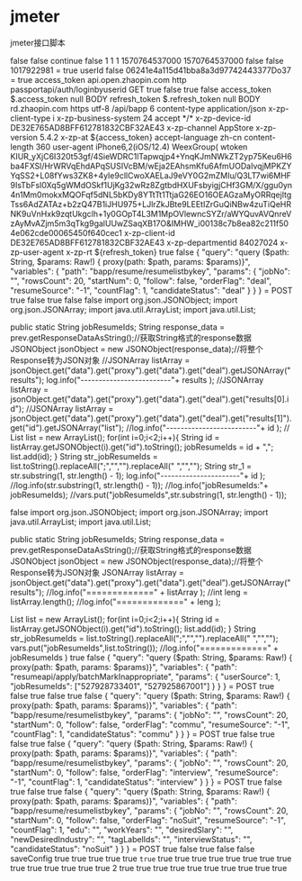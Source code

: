 # jmeter
jmeter接口脚本
<?xml version="1.0" encoding="UTF-8"?>
<jmeterTestPlan version="1.2" properties="3.2" jmeter="3.2 r1790748">
  <hashTree>
    <TestPlan guiclass="TestPlanGui" testclass="TestPlan" testname="测试计划" enabled="true">
      <stringProp name="TestPlan.comments"></stringProp>
      <boolProp name="TestPlan.functional_mode">false</boolProp>
      <boolProp name="TestPlan.serialize_threadgroups">false</boolProp>
      <elementProp name="TestPlan.user_defined_variables" elementType="Arguments" guiclass="ArgumentsPanel" testclass="Arguments" testname="用户定义的变量" enabled="true">
        <collectionProp name="Arguments.arguments"/>
      </elementProp>
      <stringProp name="TestPlan.user_define_classpath"></stringProp>
    </TestPlan>
    <hashTree>
      <ThreadGroup guiclass="ThreadGroupGui" testclass="ThreadGroup" testname="线程组" enabled="true">
        <stringProp name="ThreadGroup.on_sample_error">continue</stringProp>
        <elementProp name="ThreadGroup.main_controller" elementType="LoopController" guiclass="LoopControlPanel" testclass="LoopController" testname="循环控制器" enabled="true">
          <boolProp name="LoopController.continue_forever">false</boolProp>
          <stringProp name="LoopController.loops">1</stringProp>
        </elementProp>
        <stringProp name="ThreadGroup.num_threads">1</stringProp>
        <stringProp name="ThreadGroup.ramp_time">1</stringProp>
        <longProp name="ThreadGroup.start_time">1570764537000</longProp>
        <longProp name="ThreadGroup.end_time">1570764537000</longProp>
        <boolProp name="ThreadGroup.scheduler">false</boolProp>
        <stringProp name="ThreadGroup.duration"></stringProp>
        <stringProp name="ThreadGroup.delay"></stringProp>
      </ThreadGroup>
      <hashTree>
        <HTTPSamplerProxy guiclass="HttpTestSampleGui" testclass="HTTPSamplerProxy" testname="投递搜索_获取最新at和rt" enabled="true">
          <elementProp name="HTTPsampler.Arguments" elementType="Arguments" guiclass="HTTPArgumentsPanel" testclass="Arguments" testname="用户定义的变量" enabled="true">
            <collectionProp name="Arguments.arguments">
              <elementProp name="userId" elementType="HTTPArgument">
                <boolProp name="HTTPArgument.always_encode">false</boolProp>
                <stringProp name="Argument.value">1017922981</stringProp>
                <stringProp name="Argument.metadata">=</stringProp>
                <boolProp name="HTTPArgument.use_equals">true</boolProp>
                <stringProp name="Argument.name">userId</stringProp>
              </elementProp>
              <elementProp name="access_token" elementType="HTTPArgument">
                <boolProp name="HTTPArgument.always_encode">false</boolProp>
                <stringProp name="Argument.value">06241e4a115d41bba8a3d97742443377Do37</stringProp>
                <stringProp name="Argument.metadata">=</stringProp>
                <boolProp name="HTTPArgument.use_equals">true</boolProp>
                <stringProp name="Argument.name">access_token</stringProp>
              </elementProp>
            </collectionProp>
          </elementProp>
          <stringProp name="HTTPSampler.domain">api.open.zhaopin.com</stringProp>
          <stringProp name="HTTPSampler.port"></stringProp>
          <stringProp name="HTTPSampler.protocol">http</stringProp>
          <stringProp name="HTTPSampler.contentEncoding"></stringProp>
          <stringProp name="HTTPSampler.path">passportapi/auth/loginbyuserid</stringProp>
          <stringProp name="HTTPSampler.method">GET</stringProp>
          <boolProp name="HTTPSampler.follow_redirects">true</boolProp>
          <boolProp name="HTTPSampler.auto_redirects">false</boolProp>
          <boolProp name="HTTPSampler.use_keepalive">true</boolProp>
          <boolProp name="HTTPSampler.DO_MULTIPART_POST">false</boolProp>
          <stringProp name="HTTPSampler.embedded_url_re"></stringProp>
          <stringProp name="HTTPSampler.connect_timeout"></stringProp>
          <stringProp name="HTTPSampler.response_timeout"></stringProp>
        </HTTPSamplerProxy>
        <hashTree>
          <com.atlantbh.jmeter.plugins.jsonutils.jsonpathextractor.JSONPathExtractor guiclass="com.atlantbh.jmeter.plugins.jsonutils.jsonpathextractor.gui.JSONPathExtractorGui" testclass="com.atlantbh.jmeter.plugins.jsonutils.jsonpathextractor.JSONPathExtractor" testname="jp@gc - JSON Path Extractor--access_token(提取at)" enabled="true">
            <stringProp name="VAR">access_token</stringProp>
            <stringProp name="JSONPATH">$.access_token</stringProp>
            <stringProp name="DEFAULT">null</stringProp>
            <stringProp name="VARIABLE"></stringProp>
            <stringProp name="SUBJECT">BODY</stringProp>
          </com.atlantbh.jmeter.plugins.jsonutils.jsonpathextractor.JSONPathExtractor>
          <hashTree/>
          <com.atlantbh.jmeter.plugins.jsonutils.jsonpathextractor.JSONPathExtractor guiclass="com.atlantbh.jmeter.plugins.jsonutils.jsonpathextractor.gui.JSONPathExtractorGui" testclass="com.atlantbh.jmeter.plugins.jsonutils.jsonpathextractor.JSONPathExtractor" testname="jp@gc - JSON Path Extractor--refresh_token（提取rt）" enabled="true">
            <stringProp name="VAR">refresh_token</stringProp>
            <stringProp name="JSONPATH">$.refresh_token</stringProp>
            <stringProp name="DEFAULT">null</stringProp>
            <stringProp name="VARIABLE"></stringProp>
            <stringProp name="SUBJECT">BODY</stringProp>
          </com.atlantbh.jmeter.plugins.jsonutils.jsonpathextractor.JSONPathExtractor>
          <hashTree/>
        </hashTree>
        <ConfigTestElement guiclass="HttpDefaultsGui" testclass="ConfigTestElement" testname="HTTP请求默认值" enabled="true">
          <elementProp name="HTTPsampler.Arguments" elementType="Arguments" guiclass="HTTPArgumentsPanel" testclass="Arguments" testname="用户定义的变量" enabled="true">
            <collectionProp name="Arguments.arguments"/>
          </elementProp>
          <stringProp name="HTTPSampler.domain">rd.zhaopin.com</stringProp>
          <stringProp name="HTTPSampler.port"></stringProp>
          <stringProp name="HTTPSampler.protocol">https</stringProp>
          <stringProp name="HTTPSampler.contentEncoding">utf-8</stringProp>
          <stringProp name="HTTPSampler.path">/api/bapp</stringProp>
          <stringProp name="HTTPSampler.concurrentPool">6</stringProp>
          <stringProp name="HTTPSampler.connect_timeout"></stringProp>
          <stringProp name="HTTPSampler.response_timeout"></stringProp>
        </ConfigTestElement>
        <hashTree/>
        <HeaderManager guiclass="HeaderPanel" testclass="HeaderManager" testname="HTTP信息头管理器" enabled="true">
          <collectionProp name="HeaderManager.headers">
            <elementProp name="" elementType="Header">
              <stringProp name="Header.name">content-type</stringProp>
              <stringProp name="Header.value">application/json</stringProp>
            </elementProp>
            <elementProp name="" elementType="Header">
              <stringProp name="Header.name">x-zp-client-type</stringProp>
              <stringProp name="Header.value">i</stringProp>
            </elementProp>
            <elementProp name="" elementType="Header">
              <stringProp name="Header.name">x-zp-business-system</stringProp>
              <stringProp name="Header.value">24</stringProp>
            </elementProp>
            <elementProp name="" elementType="Header">
              <stringProp name="Header.name">accept</stringProp>
              <stringProp name="Header.value">*/*</stringProp>
            </elementProp>
            <elementProp name="" elementType="Header">
              <stringProp name="Header.name">x-zp-device-id</stringProp>
              <stringProp name="Header.value">DE32E765AD8BFF612781832CBF32AE43</stringProp>
            </elementProp>
            <elementProp name="" elementType="Header">
              <stringProp name="Header.name">x-zp-channel</stringProp>
              <stringProp name="Header.value">AppStore</stringProp>
            </elementProp>
            <elementProp name="" elementType="Header">
              <stringProp name="Header.name">x-zp-version</stringProp>
              <stringProp name="Header.value">5.4.2</stringProp>
            </elementProp>
            <elementProp name="" elementType="Header">
              <stringProp name="Header.name">x-zp-at</stringProp>
              <stringProp name="Header.value">${access_token}</stringProp>
            </elementProp>
            <elementProp name="" elementType="Header">
              <stringProp name="Header.name">accept-language</stringProp>
              <stringProp name="Header.value">zh-cn</stringProp>
            </elementProp>
            <elementProp name="" elementType="Header">
              <stringProp name="Header.name">content-length</stringProp>
              <stringProp name="Header.value">360</stringProp>
            </elementProp>
            <elementProp name="" elementType="Header">
              <stringProp name="Header.name">user-agent</stringProp>
              <stringProp name="Header.value">iPhone6,2(iOS/12.4) WeexGroup(</stringProp>
            </elementProp>
            <elementProp name="" elementType="Header">
              <stringProp name="Header.name">wtoken</stringProp>
              <stringProp name="Header.value">KIUR_yXjC6I320t53gf/4SieWDRC1lTapwqjp4+YnqKJmNWkZT2yp75Keu6H6ba4FXSl/HrWRVqEhdAPqSUSIVcBM/wEja2EAhsmKfu6AfmUODaIvqjMPKZYYqSS2+L08fYws3ZK8+4yIe9cllCwoXAELaJ9eVY0G2mZMIu/Q3LT7wi6MHF9IsTbFsI0Xq5gWMdOSkf1UjKg32wRz8ZgtbdHXUFsbyigjCHf3GM/X/ggu0yn4n1Mm0mokxMQOFqf5dNL5bKDy8YTtTt1TtjaG26EO16OEAGzaMyORRqejltgTss6AdZATAz+b2zQ47B1iJHU975+LJlrZkJBte9LEEtIZrGuQiNBw4zuTiQeHRNK9uVnHxk9zqtUkgclh+1y0GOpT4L3M1MpOVlewncSYZr/aWYQuvAVQnreVzAyMvAZjm5m3qTkg9galUUwZSaqXB17O&amp;IMHW_i00138c7b8ea82c211f504e062cde00065450f640cec1</stringProp>
            </elementProp>
            <elementProp name="" elementType="Header">
              <stringProp name="Header.name">x-zp-client-id</stringProp>
              <stringProp name="Header.value">DE32E765AD8BFF612781832CBF32AE43</stringProp>
            </elementProp>
            <elementProp name="" elementType="Header">
              <stringProp name="Header.name">x-zp-departmentid</stringProp>
              <stringProp name="Header.value">84027024</stringProp>
            </elementProp>
            <elementProp name="" elementType="Header">
              <stringProp name="Header.name">x-zp-user-agent</stringProp>
              <stringProp name="Header.value"></stringProp>
            </elementProp>
            <elementProp name="" elementType="Header">
              <stringProp name="Header.name">x-zp-rt</stringProp>
              <stringProp name="Header.value">${refresh_token}</stringProp>
            </elementProp>
          </collectionProp>
        </HeaderManager>
        <hashTree/>
        <HTTPSamplerProxy guiclass="HttpTestSampleGui" testclass="HTTPSamplerProxy" testname="待处理" enabled="true">
          <boolProp name="HTTPSampler.postBodyRaw">true</boolProp>
          <elementProp name="HTTPsampler.Arguments" elementType="Arguments">
            <collectionProp name="Arguments.arguments">
              <elementProp name="" elementType="HTTPArgument">
                <boolProp name="HTTPArgument.always_encode">false</boolProp>
                <stringProp name="Argument.value">{&#xd;
	&quot;query&quot;: &quot;query ($path: String, $params: Raw!) { proxy(path: $path, params: $params)}&quot;,&#xd;
	&quot;variables&quot;: {&#xd;
		&quot;path&quot;: &quot;bapp/resume/resumelistbykey&quot;,&#xd;
		&quot;params&quot;: {&#xd;
			&quot;jobNo&quot;: &quot;&quot;,&#xd;
			&quot;rowsCount&quot;: 20,&#xd;
			&quot;startNum&quot;: 0,&#xd;
			&quot;follow&quot;: false,&#xd;
			&quot;orderFlag&quot;: &quot;deal&quot;,&#xd;
			&quot;resumeSource&quot;: &quot;-1&quot;,&#xd;
			&quot;countFlag&quot;: 1,&#xd;
			&quot;candidateStatus&quot;: &quot;deal&quot;&#xd;
		}&#xd;
	}&#xd;
}</stringProp>
                <stringProp name="Argument.metadata">=</stringProp>
              </elementProp>
            </collectionProp>
          </elementProp>
          <stringProp name="HTTPSampler.domain"></stringProp>
          <stringProp name="HTTPSampler.port"></stringProp>
          <stringProp name="HTTPSampler.protocol"></stringProp>
          <stringProp name="HTTPSampler.contentEncoding"></stringProp>
          <stringProp name="HTTPSampler.path"></stringProp>
          <stringProp name="HTTPSampler.method">POST</stringProp>
          <boolProp name="HTTPSampler.follow_redirects">true</boolProp>
          <boolProp name="HTTPSampler.auto_redirects">false</boolProp>
          <boolProp name="HTTPSampler.use_keepalive">true</boolProp>
          <boolProp name="HTTPSampler.DO_MULTIPART_POST">false</boolProp>
          <stringProp name="HTTPSampler.embedded_url_re"></stringProp>
          <stringProp name="HTTPSampler.connect_timeout"></stringProp>
          <stringProp name="HTTPSampler.response_timeout"></stringProp>
        </HTTPSamplerProxy>
        <hashTree>
          <BeanShellPostProcessor guiclass="TestBeanGUI" testclass="BeanShellPostProcessor" testname="提取jobResumeIds" enabled="false">
            <stringProp name="filename"></stringProp>
            <stringProp name="parameters"></stringProp>
            <boolProp name="resetInterpreter">false</boolProp>
            <stringProp name="script">import org.json.JSONObject;
import org.json.JSONArray;
import java.util.ArrayList;
import java.util.List;

public static String jobResumeIds;
String response_data = prev.getResponseDataAsString();//获取String格式的response数据
JSONObject jsonObject = new JSONObject(response_data);//将整个Response转为JSON对象
//JSONArray listArray = jsonObject.get(&quot;data&quot;).get(&quot;proxy&quot;).get(&quot;data&quot;).get(&quot;deal&quot;).getJSONArray(&quot;results&quot;);
log.info(&quot;-------------------------&quot;+ results );
//JSONArray listArray = jsonObject.get(&quot;data&quot;).get(&quot;proxy&quot;).get(&quot;data&quot;).get(&quot;deal&quot;).get(&quot;results[0].id&quot;);
//JSONArray listArray = jsonObject.get(&quot;data&quot;).get(&quot;proxy&quot;).get(&quot;data&quot;).get(&quot;deal&quot;).get(&quot;results[1]&quot;).get(&quot;id&quot;).getJSONArray(&quot;list&quot;);
//log.info(&quot;-------------------------&quot;+ id );
//
List list  = new ArrayList();
for(int i=0;i&lt;2;i++){
	String id = listArray.getJSONObject(i).get(&quot;id&quot;).toString();
	jobResumeIds = id + &quot;,&quot;;
	list.add(id);
    }
    String str_jobResumeIds = list.toString().replaceAll(&quot;;&quot;,&quot;&quot;,&quot;&quot;).replaceAll(&quot; &quot;,&quot;&quot;,&quot;&quot;);
    String str_1 = str.substring(1, str.length() - 1);
log.info(&quot;----------------------&quot;+ id );
//log.info(str.substring(1, str.length() - 1));
//log.info(&quot;jobResumeIds:&quot;+ jobResumeIds);
//vars.put(&quot;jobResumeIds&quot;,str.substring(1, str.length() - 1));


</stringProp>
          </BeanShellPostProcessor>
          <hashTree/>
          <BeanShellPostProcessor guiclass="TestBeanGUI" testclass="BeanShellPostProcessor" testname="BeanShell PostProcessor" enabled="true">
            <boolProp name="resetInterpreter">false</boolProp>
            <stringProp name="parameters"></stringProp>
            <stringProp name="filename"></stringProp>
            <stringProp name="script">import org.json.JSONObject;
import org.json.JSONArray;
import java.util.ArrayList;
import java.util.List;

public static String jobResumeIds;
String response_data = prev.getResponseDataAsString();//获取String格式的response数据
JSONObject jsonObject = new JSONObject(response_data);//将整个Response转为JSON对象
JSONArray listArray = jsonObject.get(&quot;data&quot;).get(&quot;proxy&quot;).get(&quot;data&quot;).get(&quot;deal&quot;).getJSONArray(&quot;results&quot;);
//log.info(&quot;=============&quot; + listArray );
//int leng = listArray.length();
//log.info(&quot;=============&quot; + leng );

List list  = new ArrayList();
for(int i=0;i&lt;2;i++){
	String id = listArray.getJSONObject(i).get(&quot;id&quot;).toString();
	list.add(id);
    }
String str_jobResumeIds = list.toString().replaceAll(&quot;;&quot;,&quot;&quot;,&quot;&quot;).replaceAll(&quot; &quot;,&quot;&quot;,&quot;&quot;);
vars.put(&quot;jobResumeIds&quot;,list.toString());
//log.info(&quot;=============&quot; + jobResumeIds )
</stringProp>
          </BeanShellPostProcessor>
          <hashTree/>
        </hashTree>
        <HTTPSamplerProxy guiclass="HttpTestSampleGui" testclass="HTTPSamplerProxy" testname="批量处理" enabled="true">
          <boolProp name="HTTPSampler.postBodyRaw">true</boolProp>
          <elementProp name="HTTPsampler.Arguments" elementType="Arguments">
            <collectionProp name="Arguments.arguments">
              <elementProp name="" elementType="HTTPArgument">
                <boolProp name="HTTPArgument.always_encode">false</boolProp>
                <stringProp name="Argument.value">{&#xd;
	&quot;query&quot;: &quot;query ($path: String, $params: Raw!) { proxy(path: $path, params: $params)}&quot;,&#xd;
	&quot;variables&quot;: {&#xd;
		&quot;path&quot;: &quot;resumeapi/apply/batchMarkInappropriate&quot;,&#xd;
		&quot;params&quot;: {&#xd;
			&quot;userSource&quot;: 1,&#xd;
			&quot;jobResumeIds&quot;: [&quot;527928733401&quot;, &quot;527925867001&quot;]&#xd;
		}&#xd;
	}&#xd;
}</stringProp>
                <stringProp name="Argument.metadata">=</stringProp>
              </elementProp>
            </collectionProp>
          </elementProp>
          <stringProp name="HTTPSampler.domain"></stringProp>
          <stringProp name="HTTPSampler.port"></stringProp>
          <stringProp name="HTTPSampler.protocol"></stringProp>
          <stringProp name="HTTPSampler.contentEncoding"></stringProp>
          <stringProp name="HTTPSampler.path"></stringProp>
          <stringProp name="HTTPSampler.method">POST</stringProp>
          <boolProp name="HTTPSampler.follow_redirects">true</boolProp>
          <boolProp name="HTTPSampler.auto_redirects">false</boolProp>
          <boolProp name="HTTPSampler.use_keepalive">true</boolProp>
          <boolProp name="HTTPSampler.DO_MULTIPART_POST">false</boolProp>
          <stringProp name="HTTPSampler.embedded_url_re"></stringProp>
          <stringProp name="HTTPSampler.connect_timeout"></stringProp>
          <stringProp name="HTTPSampler.response_timeout"></stringProp>
        </HTTPSamplerProxy>
        <hashTree/>
        <HTTPSamplerProxy guiclass="HttpTestSampleGui" testclass="HTTPSamplerProxy" testname="有意向" enabled="true">
          <boolProp name="HTTPSampler.postBodyRaw">true</boolProp>
          <elementProp name="HTTPsampler.Arguments" elementType="Arguments">
            <collectionProp name="Arguments.arguments">
              <elementProp name="" elementType="HTTPArgument">
                <boolProp name="HTTPArgument.always_encode">false</boolProp>
                <stringProp name="Argument.value">{&#xd;
	&quot;query&quot;: &quot;query ($path: String, $params: Raw!) { proxy(path: $path, params: $params)}&quot;,&#xd;
	&quot;variables&quot;: {&#xd;
		&quot;path&quot;: &quot;bapp/resume/resumelistbykey&quot;,&#xd;
		&quot;params&quot;: {&#xd;
			&quot;jobNo&quot;: &quot;&quot;,&#xd;
			&quot;rowsCount&quot;: 20,&#xd;
			&quot;startNum&quot;: 0,&#xd;
			&quot;follow&quot;: false,&#xd;
			&quot;orderFlag&quot;: &quot;commu&quot;,&#xd;
			&quot;resumeSource&quot;: &quot;-1&quot;,&#xd;
			&quot;countFlag&quot;: 1,&#xd;
			&quot;candidateStatus&quot;: &quot;commu&quot;&#xd;
		}&#xd;
	}&#xd;
}</stringProp>
                <stringProp name="Argument.metadata">=</stringProp>
              </elementProp>
            </collectionProp>
          </elementProp>
          <stringProp name="HTTPSampler.domain"></stringProp>
          <stringProp name="HTTPSampler.port"></stringProp>
          <stringProp name="HTTPSampler.protocol"></stringProp>
          <stringProp name="HTTPSampler.contentEncoding"></stringProp>
          <stringProp name="HTTPSampler.path"></stringProp>
          <stringProp name="HTTPSampler.method">POST</stringProp>
          <boolProp name="HTTPSampler.follow_redirects">true</boolProp>
          <boolProp name="HTTPSampler.auto_redirects">false</boolProp>
          <boolProp name="HTTPSampler.use_keepalive">true</boolProp>
          <boolProp name="HTTPSampler.DO_MULTIPART_POST">false</boolProp>
          <stringProp name="HTTPSampler.embedded_url_re"></stringProp>
          <stringProp name="HTTPSampler.connect_timeout"></stringProp>
          <stringProp name="HTTPSampler.response_timeout"></stringProp>
        </HTTPSamplerProxy>
        <hashTree/>
        <HTTPSamplerProxy guiclass="HttpTestSampleGui" testclass="HTTPSamplerProxy" testname="发面邀" enabled="true">
          <boolProp name="HTTPSampler.postBodyRaw">true</boolProp>
          <elementProp name="HTTPsampler.Arguments" elementType="Arguments">
            <collectionProp name="Arguments.arguments">
              <elementProp name="" elementType="HTTPArgument">
                <boolProp name="HTTPArgument.always_encode">false</boolProp>
                <stringProp name="Argument.value">{&#xd;
	&quot;query&quot;: &quot;query ($path: String, $params: Raw!) { proxy(path: $path, params: $params)}&quot;,&#xd;
	&quot;variables&quot;: {&#xd;
		&quot;path&quot;: &quot;bapp/resume/resumelistbykey&quot;,&#xd;
		&quot;params&quot;: {&#xd;
			&quot;jobNo&quot;: &quot;&quot;,&#xd;
			&quot;rowsCount&quot;: 20,&#xd;
			&quot;startNum&quot;: 0,&#xd;
			&quot;follow&quot;: false,&#xd;
			&quot;orderFlag&quot;: &quot;interview&quot;,&#xd;
			&quot;resumeSource&quot;: &quot;-1&quot;,&#xd;
			&quot;countFlag&quot;: 1,&#xd;
			&quot;candidateStatus&quot;: &quot;interview&quot;&#xd;
		}&#xd;
	}&#xd;
}</stringProp>
                <stringProp name="Argument.metadata">=</stringProp>
              </elementProp>
            </collectionProp>
          </elementProp>
          <stringProp name="HTTPSampler.domain"></stringProp>
          <stringProp name="HTTPSampler.port"></stringProp>
          <stringProp name="HTTPSampler.protocol"></stringProp>
          <stringProp name="HTTPSampler.contentEncoding"></stringProp>
          <stringProp name="HTTPSampler.path"></stringProp>
          <stringProp name="HTTPSampler.method">POST</stringProp>
          <boolProp name="HTTPSampler.follow_redirects">true</boolProp>
          <boolProp name="HTTPSampler.auto_redirects">false</boolProp>
          <boolProp name="HTTPSampler.use_keepalive">true</boolProp>
          <boolProp name="HTTPSampler.DO_MULTIPART_POST">false</boolProp>
          <stringProp name="HTTPSampler.embedded_url_re"></stringProp>
          <stringProp name="HTTPSampler.connect_timeout"></stringProp>
          <stringProp name="HTTPSampler.response_timeout"></stringProp>
        </HTTPSamplerProxy>
        <hashTree/>
        <HTTPSamplerProxy guiclass="HttpTestSampleGui" testclass="HTTPSamplerProxy" testname="不合适" enabled="true">
          <boolProp name="HTTPSampler.postBodyRaw">true</boolProp>
          <elementProp name="HTTPsampler.Arguments" elementType="Arguments">
            <collectionProp name="Arguments.arguments">
              <elementProp name="" elementType="HTTPArgument">
                <boolProp name="HTTPArgument.always_encode">false</boolProp>
                <stringProp name="Argument.value">{&#xd;
	&quot;query&quot;: &quot;query ($path: String, $params: Raw!) { proxy(path: $path, params: $params)}&quot;,&#xd;
	&quot;variables&quot;: {&#xd;
		&quot;path&quot;: &quot;bapp/resume/resumelistbykey&quot;,&#xd;
		&quot;params&quot;: {&#xd;
			&quot;jobNo&quot;: &quot;&quot;,&#xd;
			&quot;rowsCount&quot;: 20,&#xd;
			&quot;startNum&quot;: 0,&#xd;
			&quot;follow&quot;: false,&#xd;
			&quot;orderFlag&quot;: &quot;noSuit&quot;,&#xd;
			&quot;resumeSource&quot;: &quot;-1&quot;,&#xd;
			&quot;countFlag&quot;: 1,&#xd;
			&quot;edu&quot;: &quot;&quot;,&#xd;
			&quot;workYears&quot;: &quot;&quot;,&#xd;
			&quot;desiredSlary&quot;: &quot;&quot;,&#xd;
			&quot;newDesiredIndustry&quot;: &quot;&quot;,&#xd;
			&quot;tagLabelIds&quot;: &quot;&quot;,&#xd;
			&quot;interviewStatus&quot;: &quot;&quot;,&#xd;
			&quot;candidateStatus&quot;: &quot;noSuit&quot;&#xd;
		}&#xd;
	}&#xd;
}</stringProp>
                <stringProp name="Argument.metadata">=</stringProp>
              </elementProp>
            </collectionProp>
          </elementProp>
          <stringProp name="HTTPSampler.domain"></stringProp>
          <stringProp name="HTTPSampler.port"></stringProp>
          <stringProp name="HTTPSampler.protocol"></stringProp>
          <stringProp name="HTTPSampler.contentEncoding"></stringProp>
          <stringProp name="HTTPSampler.path"></stringProp>
          <stringProp name="HTTPSampler.method">POST</stringProp>
          <boolProp name="HTTPSampler.follow_redirects">true</boolProp>
          <boolProp name="HTTPSampler.auto_redirects">false</boolProp>
          <boolProp name="HTTPSampler.use_keepalive">true</boolProp>
          <boolProp name="HTTPSampler.DO_MULTIPART_POST">false</boolProp>
          <stringProp name="HTTPSampler.embedded_url_re"></stringProp>
          <stringProp name="HTTPSampler.connect_timeout"></stringProp>
          <stringProp name="HTTPSampler.response_timeout"></stringProp>
        </HTTPSamplerProxy>
        <hashTree/>
        <ResultCollector guiclass="ViewResultsFullVisualizer" testclass="ResultCollector" testname="察看结果树" enabled="true">
          <boolProp name="ResultCollector.error_logging">false</boolProp>
          <objProp>
            <name>saveConfig</name>
            <value class="SampleSaveConfiguration">
              <time>true</time>
              <latency>true</latency>
              <timestamp>true</timestamp>
              <success>true</success>
              <label>true</label>
              <code>true</code>
              <message>true</message>
              <threadName>true</threadName>
              <dataType>true</dataType>
              <encoding>true</encoding>
              <assertions>true</assertions>
              <subresults>true</subresults>
              <responseData>true</responseData>
              <samplerData>true</samplerData>
              <xml>true</xml>
              <fieldNames>true</fieldNames>
              <responseHeaders>true</responseHeaders>
              <requestHeaders>true</requestHeaders>
              <responseDataOnError>true</responseDataOnError>
              <saveAssertionResultsFailureMessage>true</saveAssertionResultsFailureMessage>
              <assertionsResultsToSave>2</assertionsResultsToSave>
              <bytes>true</bytes>
              <sentBytes>true</sentBytes>
              <url>true</url>
              <fileName>true</fileName>
              <hostname>true</hostname>
              <threadCounts>true</threadCounts>
              <sampleCount>true</sampleCount>
              <idleTime>true</idleTime>
              <connectTime>true</connectTime>
            </value>
          </objProp>
          <stringProp name="filename"></stringProp>
        </ResultCollector>
        <hashTree/>
      </hashTree>
    </hashTree>
    <WorkBench guiclass="WorkBenchGui" testclass="WorkBench" testname="工作台" enabled="true">
      <boolProp name="WorkBench.save">true</boolProp>
    </WorkBench>
    <hashTree/>
  </hashTree>
</jmeterTestPlan>
